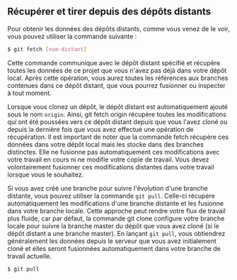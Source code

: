 ## Récupérer et tirer depuis des dépôts distants

Pour obtenir les données des dépôts distants, comme vous venez de le voir, vous pouvez utiliser la commande suivante :

```bash
$ git fetch [nom-distant]
```

Cette commande communique avec le dépôt distant spécifié et récupère toutes les données de ce projet que vous n'avez pas déjà dans votre dépôt local. Après cette opération, vous aurez toutes les références aux branches contenues dans ce dépôt distant, que vous pourrez fusionner ou inspecter à tout moment.

Lorsque vous clonez un dépôt, le dépôt distant est automatiquement ajouté sous le nom ```origin```. Ainsi, git fetch origin récupère toutes les modifications qui ont été poussées vers ce dépôt distant depuis que vous l'avez cloné ou depuis la dernière fois que vous avez effectué une opération de récupération. Il est important de noter que la commande fetch récupère ces données dans votre dépôt local mais les stocke dans des branches distinctes. Elle ne fusionne pas automatiquement ces modifications avec votre travail en cours ni ne modifie votre copie de travail. Vous devez volontairement fusionner ces modifications distantes dans votre travail lorsque vous le souhaitez.

Si vous avez créé une branche pour suivre l'évolution d'une branche distante, vous pouvez utiliser la commande ```git pull```. Celle-ci récupère automatiquement les modifications d'une branche distante et les fusionne dans votre branche locale. Cette approche peut rendre votre flux de travail plus fluide, car par défaut, la commande git clone configure votre branche locale pour suivre la branche master du dépôt que vous avez cloné (si le dépôt distant a une branche master). En lançant ```git pull```, vous obtiendrez généralement les données depuis le serveur que vous avez initialement cloné et elles seront fusionnées automatiquement dans votre branche de travail actuelle.

```bash
$ git pull
```